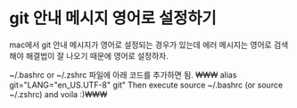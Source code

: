 # git 안내 메시지 영어로 설정하기

mac에서 git 안내 메시지가 영어로 설정되는 경우가 있는데
에러 메시지는 영어로 검색해야 해결법이 잘 나오기 때문에 영어로 설정하자.

~/.bashrc or ~/.zshrc 파일에 아래 코드를 추가하면 됨.
₩₩₩
alias git="LANG=\"en_US.UTF-8\" git"
Then execute source ~/.bashrc (or source ~/.zshrc) and voila :)₩₩₩
